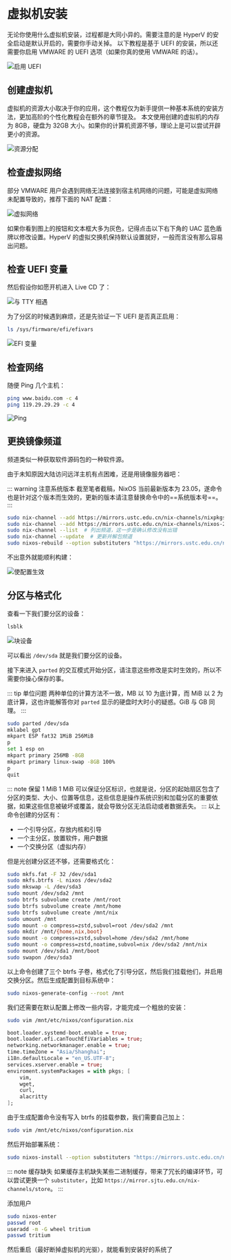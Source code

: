 # 虚拟机安装

无论你使用什么虚拟机安装，过程都是大同小异的。需要注意的是 HyperV 的安全启动是默认开启的，需要你手动关掉。
以下教程是基于 UEFI 的安装，所以还需要你启用 VMWARE 的 UEFI 选项（如果你真的使用 VMWARE 的话）。

![启用 UEFI](/images/GreenHand/EnableUefi.png)

## 创建虚拟机

虚拟机的资源大小取决于你的应用，这个教程仅为新手提供一种基本系统的安装方法，更加高阶的个性化教程会在额外的章节提及。
本文使用创建的虚拟机的内存为 8GB，硬盘为 32GB 大小。如果你的计算机资源不够，理论上是可以尝试开辟更小的资源。

![资源分配](/images/GreenHand/VmResAllocation.png)

## 检查虚拟网络

部分 VMWARE 用户会遇到网络无法连接到宿主机网络的问题，可能是虚拟网络未配置导致的，推荐下面的 NAT 配置：

![虚拟网络](/images/GreenHand/VmNet.png)

如果你看到图上的按钮和文本框大多为灰色，记得点击以下右下角的 UAC 蓝色盾牌以修改设置。HyperV 的虚拟交换机保持默认设置就好，一般而言没有那么容易出问题。

## 检查 UEFI 变量

然后假设你如愿开机进入 Live CD 了：

![与 TTY 相遇](/images/GreenHand/FirstEncounterWithTty.png)

为了分区的时候遇到麻烦，还是先验证一下 UEFI 是否真正启用：

```bash
ls /sys/firmware/efi/efivars
```

![EFI 变量](/images/GreenHand/Efivars.png)

## 检查网络

随便 Ping 几个主机：

```bash
ping www.baidu.com -c 4
ping 119.29.29.29 -c 4
```

![Ping](/images/GreenHand/CheckNet.png)

## 更换镜像频道

频道类似一种获取软件源码包的一种软件源。

由于未知原因大陆访问远洋主机有点困难，还是用镜像服务器吧：

::: warning 注意系统版本
截至笔者截稿，NixOS 当前最新版本为 23.05，遂命令也是针对这个版本而生效的，更新的版本请注意替换命令中的==系统版本号==。
:::

```bash
sudo nix-channel --add https://mirrors.ustc.edu.cn/nix-channels/nixpkgs-unstable nixpkgs  # 订阅镜像仓库频道
sudo nix-channel --add https://mirrors.ustc.edu.cn/nix-channels/nixos-23.05 nixos  # 请注意系统版本
sudo nix-channel --list  # 列出频道，这一步是确认修改没有出错
sudo nix-channel --update  # 更新并解包频道
sudo nixos-rebuild --option substituters "https://mirrors.ustc.edu.cn/nix-channels/store" switch --upgrade  # 临时切换二进制缓存源，并更新生成
```

不出意外就能顺利构建：

![使配置生效](/images/GreenHand/RebuildSystem.png)

## 分区与格式化

查看一下我们要分区的设备：

```bash
lsblk
```

![块设备](/images/GreenHand/Lsblk.png)

可以看出 `/dev/sda` 就是我们要分区的设备。

接下来进入 `parted` 的交互模式开始分区，请注意这些修改是实时生效的，所以不需要你操心保存的事。

::: tip 单位问题
两种单位的计算方法不一致，MB 以 10 为底计算，而 MiB 以 2 为底计算，这也许能解答你对 `parted` 显示的硬盘时大时小的疑惑。GiB 与 GB 同理。
:::

```bash
sudo parted /dev/sda
mklabel gpt
mkpart ESP fat32 1MiB 256MiB
p
set 1 esp on
mkpart primary 256MB -8GB
mkpart primary linux-swap -8GB 100%
p
quit
```

::: note 保留 1 MiB
1 MiB 可以保证分区标识，也就是说，分区的起始扇区包含了分区的类型、大小、位置等信息，这些信息是操作系统识别和加载分区的重要依据，如果这些信息被破坏或覆盖，就会导致分区无法启动或者数据丢失。
:::
以上命令创建的分区有：

- 一个引导分区，存放内核和引导
- 一个主分区，放置软件，用户数据
- 一个交换分区（虚拟内存）

但是光创建分区还不够，还需要格式化：

```bash
sudo mkfs.fat -F 32 /dev/sda1
sudo mkfs.btrfs -L nixos /dev/sda2
sudo mkswap -L /dev/sda3
sudo mount /dev/sda2 /mnt
sudo btrfs subvolume create /mnt/root
sudo btrfs subvolume create /mnt/home
sudo btrfs subvolume create /mnt/nix
sudo umount /mnt
sudo mount -o compress=zstd,subvol=root /dev/sda2 /mnt
sudo mkdir /mnt/{home,nix,boot} 
sudo mount -o compress=zstd,subvol=home /dev/sda2 /mnt/home
sudo mount -o compress=zstd,noatime,subvol=nix /dev/sda2 /mnt/nix
sudo mount /dev/sda1 /mnt/boot
sudo swapon /dev/sda3
```

以上命令创建了三个 btrfs 子卷，格式化了引导分区，然后我们挂载他们，并启用交换分区。然后生成配置到目标系统中：

```bash
sudo nixos-generate-config --root /mnt
```

我们还需要在默认配置上修改一些内容，才能完成一个粗放的安装：

```bash
sudo vim /mnt/etc/nixos/configuration.nix
```

```nix
boot.loader.systemd-boot.enable = true;
boot.loader.efi.canTouchEfiVariables = true;
networking.networkmanager.enable = true;
time.timeZone = "Asia/Shanghai";
i18n.defaultLocale = "en_US.UTF-8";
services.xserver.enable = true;
enviroment.systemPackages = with pkgs; [
    vim,
    wget,
    curl,
    alacritty
];
```

由于生成配置命令没有写入 btrfs 的挂载参数，我们需要自己加上：

```bash
sudo vim /mnt/etc/nixos/configuration.nix
```

然后开始部署系统：

```bash
sudo nixos-install --option substituters "https://mirrors.ustc.edu.cn/nix-channels/store"
```

::: note 缓存缺失
如果缓存主机缺失某些二进制缓存，带来了冗长的编译环节，可以尝试更换一个 `substituter`，比如 `https://mirror.sjtu.edu.cn/nix-channels/store`。
:::

添加用户

```bash
sudo nixos-enter
passwd root 
useradd -m -G wheel tritium
passwd tritium
```

然后重启（最好断掉虚拟机的光驱），就能看到安装好的系统了
